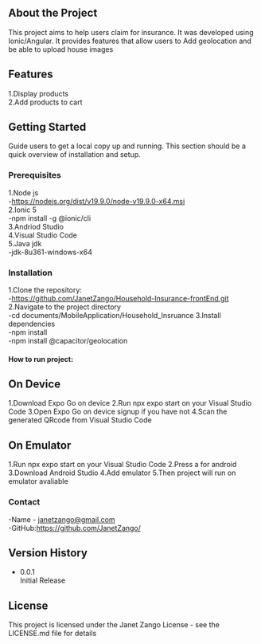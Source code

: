 ## About the Project
This project aims to help users claim for insurance. It was developed using Ionic/Angular. It provides features that allow users to Add geolocation and be able to upload house images 

## Features
1.Display products<br/>
2.Add products to cart<br/>

## Getting Started
Guide users to get a local copy up and running. This section should be a quick overview of installation and setup.

### Prerequisites
1.Node js<br/>
-https://nodejs.org/dist/v19.9.0/node-v19.9.0-x64.msi<br/>
2.Ionic 5<br/>
-npm install -g @ionic/cli<br/>
3.Andriod Studio<br/>
4.Visual Studio Code<br/>
5.Java jdk<br/>
-jdk-8u361-windows-x64<br/>

### Installation
1.Clone the repository: <br/>
-https://github.com/JanetZango/Household-Insurance-frontEnd.git <br/>
2.Navigate to the project directory<br/>
-cd documents/MobileApplication/Household_Insruance
3.Install dependencies<br/>
-npm install<br/>
-npm install @capacitor/geolocation<br/>


#### How to run project:

## On Device
1.Download Expo Go on device
2.Run npx expo start on your Visual Studio Code
3.Open Expo Go on device signup if you have not 
4.Scan the generated QRcode from Visual Studio Code 

## On Emulator
1.Run npx expo start on your Visual Studio Code
2.Press a for android
3.Download Android Studio 
4.Add emulator
5.Then project will run on emulator avaliable 

### Contact
-Name - janetzango@gmail.com<br/>
-GitHub:https://github.com/JanetZango/<br/>

## Version History
- 0.0.1 <br/>
  Initial Release

## License
This project is licensed under the Janet Zango License - see the LICENSE.md file for details


